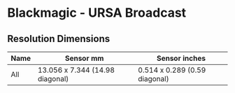 # Blackmagic - URSA Broadcast

## Resolution Dimensions

| Name   | Sensor mm                       | Sensor inches                 |
|--------|---------------------------------|-------------------------------|
| All    | 13.056 x 7.344 (14.98 diagonal) | 0.514 x 0.289 (0.59 diagonal) |
